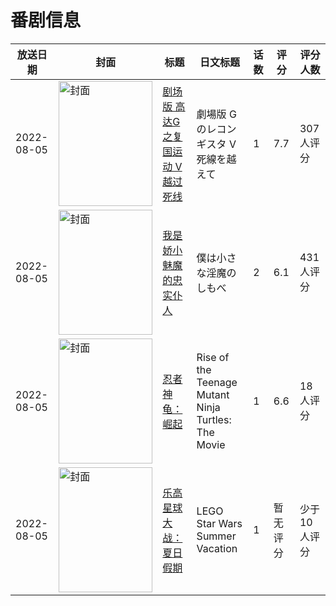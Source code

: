 # 番剧信息

|放送日期|封面|标题|日文标题|话数|评分|评分人数|
|---|---|---|---|---|---|---|
|2022-08-05|<img src="//lain.bgm.tv/pic/cover/c/c0/87/286127_g8n8n.jpg" alt="封面" style="width:150px;height:200px;object-fit:cover;">|[剧场版 高达G之复国运动 Ⅴ 越过死线](https://bangumi.tv/subject/286127)|劇場版 Gのレコンギスタ Ⅴ 死線を越えて|1|7.7|307人评分|
|2022-08-05|<img src="/img/no_icon_subject.png" alt="封面" style="width:150px;height:200px;object-fit:cover;">|[我是娇小魅魔的忠实仆人](https://bangumi.tv/subject/354769)|僕は小さな淫魔のしもべ|2|6.1|431人评分|
|2022-08-05|<img src="//lain.bgm.tv/pic/cover/c/57/1f/390975_Min22.jpg" alt="封面" style="width:150px;height:200px;object-fit:cover;">|[忍者神龟：崛起](https://bangumi.tv/subject/390975)|Rise of the Teenage Mutant Ninja Turtles: The Movie|1|6.6|18人评分|
|2022-08-05|<img src="//lain.bgm.tv/pic/cover/c/bb/09/461530_h31hN.jpg" alt="封面" style="width:150px;height:200px;object-fit:cover;">|[乐高星球大战：夏日假期](https://bangumi.tv/subject/461530)|LEGO Star Wars Summer Vacation|1|暂无评分|少于10人评分|
